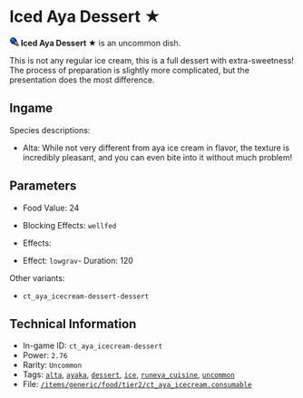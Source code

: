 # Iced Aya Dessert ★

<img src="https://raw.githubusercontent.com/Ceterai/Enternia/main/items/generic/food/tier2/ct_aya_icecream.png" alt="Iced Aya Dessert ★ icon" loading="lazy" height=16px width="auto" /> **Iced Aya Dessert ★** is an uncommon dish.

This is not any regular ice cream, this is a full dessert with extra-sweetness!  
The process of preparation is slightly more complicated, but the presentation does the most difference.

## Ingame

Species descriptions:

- Alta: While not very different from aya ice cream in flavor, the texture is incredibly pleasant, and you can even bite into it without much problem!

## Parameters

- Food Value: 24
- Blocking Effects: `wellfed`
- Effects: 

- Effect: `lowgrav`- Duration: 120

Other variants:

- `ct_aya_icecream-dessert-dessert`

## Technical Information

- In-game ID: `ct_aya_icecream-dessert`
- Power: `2.76`
- Rarity: `Uncommon`
- Tags: [`alta`](https://ceterai.github.io/MyEnternia/Wiki/Tags/Alta), [`ayaka`](https://ceterai.github.io/MyEnternia/Wiki/Tags/Ayaka), [`dessert`](https://ceterai.github.io/MyEnternia/Wiki/Tags/Dessert), [`ice`](https://ceterai.github.io/MyEnternia/Wiki/Tags/Ice), [`runeva_cuisine`](https://ceterai.github.io/MyEnternia/Wiki/Tags/RunevaCuisine), [`uncommon`](https://ceterai.github.io/MyEnternia/Wiki/Tags/Uncommon)
- File: [`/items/generic/food/tier2/ct_aya_icecream.consumable`](https://github.com/Ceterai/Enternia/blob/main/items/generic/food/tier2/ct_aya_icecream.consumable)
